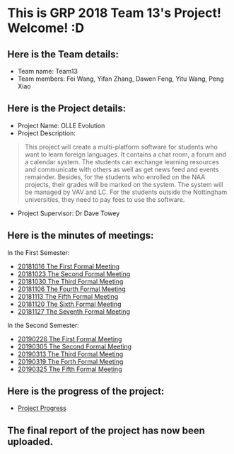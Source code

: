 # This is GRP 2018 Team 13's Project! Welcome! :D

## Here is the Team details:
+ Team name: Team13
+ Team members: Fei Wang, Yifan Zhang, Dawen Feng, Yitu Wang, Peng Xiao

## Here is the Project details:
+ Project Name: OLLE Evolution
+ Project Description: 
> This project will create a multi-platform software for students who want to learn foreign languages. It contains a chat room, a forum and a calendar system. The students can exchange learning resources and communicate with others as well as get news feed and events remainder. Besides, for the students who enrolled on the NAA projects, their grades will be marked on the system. The system will be managed by VAV and LC. For the students outside the Nottingham universities, they need to pay fees to use the software.
+ Project Supervisor: Dr Dave Towey

## Here is the minutes of meetings:
In the First Semester:
+ [20181016 The First Formal Meeting](https://github.com/GabrielZZZ/GRP2018/blob/master/Meeting%20Records/20181016.%20First%20Formal%20Meeting.jpg)
+ [20181023 The Second Formal Meeting](https://github.com/GabrielZZZ/GRP2018/blob/master/Meeting%20Records/20181023.%20Second%20Formal%20Meeting.pdf)
+ [20181030 The Third Formal Meeting](https://github.com/GabrielZZZ/GRP2018/blob/master/Meeting%20Records/20181030%20Third%20Formal%20Meeting.pdf)
+ [20181106 The Fourth Formal Meeting](https://github.com/GabrielZZZ/GRP2018/blob/master/Meeting%20Records/20181106%20Fourth%20Formal%20Meeting.pdf)
+ [20181113 The Fifth Formal Meeting](https://github.com/GabrielZZZ/GRP2018/blob/master/Meeting%20Records/20181113%20Fifth%20Formal%20Meeting%20Records.pdf)
+ [20181120 The Sixth Formal Meeting](https://github.com/GabrielZZZ/GRP2018/blob/master/Meeting%20Records/20181120%20The%20Sixth%20Formal%20Meeting.pdf)
+ [20181127 The Seventh Formal Meeting](https://github.com/GabrielZZZ/GRP2018/blob/master/Meeting%20Records/20181127.%20The%20Seventh%20Formal%20Meeting.pdf)

In the Second Semester:
+ [20190226 The First Formal Meeting](https://github.com/GabrielZZZ/GRP2018/blob/master/Meeting%20Records/20190226.%20The%20First%20Formal%20Meeting.pdf)
+ [20190305 The Second Formal Meeting](https://github.com/GabrielZZZ/GRP2018/blob/master/Meeting%20Records/20190305.%20The%20Second%20Formal%20Meeting.pdf)
+ [20190313 The Third Formal Meeting](https://github.com/GabrielZZZ/GRP2018/blob/master/Meeting%20Records/20190313.%20Third%20Formal%20Meeting.pdf)
+ [20190319 The Forth Formal Meeting](https://github.com/GabrielZZZ/GRP2018/blob/master/Meeting%20Records/20190319.%20The%20Forth%20Formal%20Meeting.pdf)
+ [20190325 The Fifth Formal Meeting](https://github.com/GabrielZZZ/GRP2018/blob/master/Meeting%20Records/20190325.%20The%20Fifth%20Formal%20Meeting.pdf)
## Here is the progress of the project:
+ [Project Progress](https://github.com/GabrielZZZ/GRP2018/projects/1)

## The final report of the project has now been uploaded.
